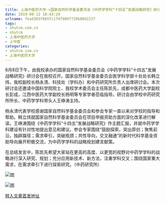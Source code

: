 ```yaml
---
title: 上海中医药大学->国家自然科学基金委员会《中药学学科“十四五”发展战略研究》研讨会在我校召开 | shutcm.com.cn
date: 2019-08-12 18:43:29
urlname: fea4303f8b5fc1f4f609f729b80d2237
tags: 
- shutcm.com.cn
- shutcm
- 上海中医药大学
- 上中医
categories:
- shutcm.com.cn
- 上海中医药大学
---
```



8月8日下午，由我校承办的国家自然科学基金委员会《中药学学科“十四五”发展战略研究》研讨会在我校召开。国家自然科学基金委员会医学科学部十处处长韩立炜，我校副校长杨永清、科技处（学科办）和中药研究所负责人出席研讨会。本次研讨会还邀请中国科学院院士、我校学术委员会主任陈凯先，成都中医药大学副校长彭成，江西中医药大学副校长杨明等专家学者莅临指导。研讨会由学校中药研究所所长、中药学学科带头人王峥涛主持。

杨永清代表学校感谢国家自然科学基金委员会和参会专家一直以来对学校的指导和帮助。韩立炜就国家自然科学基金委员会在项目申报资助方面的深化改革进行解读。王峥涛围绕《中药学学科“十四五”发展战略研究》作主题汇报，并就中药学学科建设有针对性地提出意见和建议。参会专家围绕“鼓励探索，突出原创；聚焦前沿，独辟蹊径；需求牵引，突破瓶颈；共性导向，交叉融通”的新时代科学基金资助导向展开积极交流，为中药学学科的战略规划建言献策。

在总结发言中，陈凯先希望大家站在更高的高度、以更宽的视野对中药学学科的战略进行深入研究、规划；充分应用新技术、新方法，注重学科交叉；围绕国家重大需求，在需求牵引下进行探索研究。（中药研究所）



![图](http://www.shutcm.edu.cn/_upload/article/images/54/2f/d4f0d9b842c5b13c5e30c2ee0b3b/7da73734-648a-4da4-bc18-d34a5abb2eee.png)

![图](http://www.shutcm.edu.cn/_upload/article/images/54/2f/d4f0d9b842c5b13c5e30c2ee0b3b/c8930d42-9925-4981-a066-3007507ab799.png)

[转入文章首发地址](http://www.shutcm.edu.cn/2019/0812/c973a114291/page.htm)